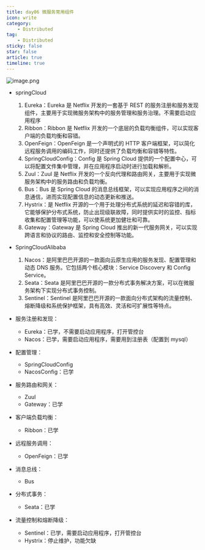 ```yaml
---
title: day06 微服务常用组件
icon: write
category:
    - Distributed
tag:
    - Distributed
sticky: false
star: false
article: true
timeline: true
---
```

![image.png](https://markdown-1308523627.cos.ap-chengdu.myqcloud.com/typora/20230331212505.png)

- springCloud
    1. Eureka：Eureka 是 Netflix 开发的一套基于 REST 的服务注册和服务发现组件，主要用于实现微服务架构中的服务管理和服务治理。不需要启动应用程序
    2. Ribbon：Ribbon 是 Netflix 开发的一个底层的负载均衡组件，可以实现客户端的负载均衡和容错。
    3. OpenFeign：OpenFeign 是一个声明式的 HTTP 客户端框架，可以简化远程服务调用的编码工作，同时还提供了负载均衡和容错等特性。
    4. SpringCloudConfig：Config 是 Spring Cloud 提供的一个配置中心，可以将配置文件集中管理，并在应用程序启动时进行加载和解析。
    5. Zuul：Zuul 是 Netflix 开发的一个反向代理和路由网关，主要用于实现微服务架构中的服务路由和负载均衡。
    6. Bus：Bus 是 Spring Cloud 的消息总线框架，可以实现应用程序之间的消息通信，进而实现配置信息的动态更新和推送。
    7. Hystrix：是 Netflix 开源的一个用于处理分布式系统的延迟和容错的库，它能够保护分布式系统，防止出现级联故障，同时提供实时的监控、指标收集和配置管理等功能，可以使系统更加健壮和可靠。
    8. Gateway：Gateway 是 Spring Cloud 推出的新一代服务网关，可以实现跨语言和协议的路由、监控和安全控制等功能。
- SpringCloudAlibaba
    1. Nacos：是阿里巴巴开源的一款面向云原生应用的服务发现、配置管理和动态 DNS 服务。它包括两个核心模块：Service Discovery 和 Config Service。
    2. Seata：Seata 是阿里巴巴开源的一款分布式事务解决方案，可以在微服务架构下实现分布式事务控制。
    3. Sentinel：Sentinel 是阿里巴巴开源的一款面向分布式架构的流量控制、熔断降级和系统保护框架，具有高效、灵活和可扩展性等特点。

- 服务注册和发现：
    - Eureka：已学，不需要启动应用程序，打开管控台
    - Nacos：已学，需要启动应用程序，需要用到注册表（配置到 mysql）
- 配置管理：
    - SpringCloudConfig
    - NacosConfig：已学
- 服务路由和网关：
    - Zuul
    - Gateway：已学
- 客户端负载均衡：
    - Ribbon：已学
- 远程服务调用：
    - OpenFeign：已学
- 消息总线：
    - Bus
- 分布式事务：
    - Seata：已学
- 流量控制和熔断降级：
    - Sentinel：已学，需要启动应用程序，打开管控台
    - Hystrix：停止维护，功能欠缺
